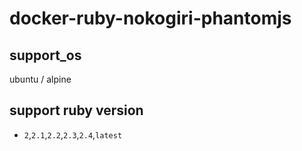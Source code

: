 docker-ruby-nokogiri-phantomjs
====

## support_os

ubuntu / alpine

## support ruby version

* `2`,`2.1`,`2.2`,`2.3`,`2.4`,`latest`
